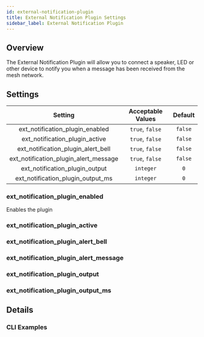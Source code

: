 ```yaml
---
id: external-notification-plugin
title: External Notification Plugin Settings
sidebar_label: External Notification Plugin
---
```


## Overview

The External Notification Plugin will allow you to connect a speaker, LED or other device to notify you when a message has been received from the mesh network.

## Settings

| Setting | Acceptable Values | Default |
| :-----: | :---------------: | :-----: |
| ext_notification_plugin_enabled | `true`, `false` | `false` |
| ext_notification_plugin_active | `true`, `false` | `false` |
| ext_notification_plugin_alert_bell | `true`, `false` | `false` |
| ext_notification_plugin_alert_message | `true`, `false` | `false` |
| ext_notification_plugin_output | `integer` | `0` |
| ext_notification_plugin_output_ms | `integer` | `0` |

### ext_notification_plugin_enabled

Enables the plugin

### ext_notification_plugin_active

<!--- TODO --->

### ext_notification_plugin_alert_bell

<!--- TODO --->

### ext_notification_plugin_alert_message

<!--- TODO --->

### ext_notification_plugin_output

<!--- TODO --->

### ext_notification_plugin_output_ms

<!--- TODO --->

## Details

### CLI Examples
